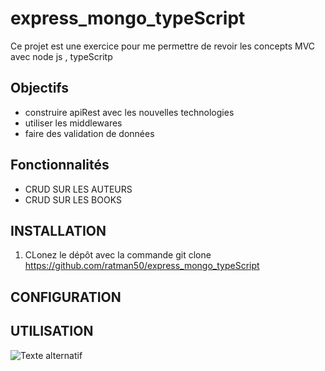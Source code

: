 # express_mongo_typeScript
Ce projet est une exercice pour me permettre de revoir les concepts MVC avec node js , typeScritp

## Objectifs
- construire apiRest avec les nouvelles technologies
- utiliser les middlewares
- faire des validation de données

## Fonctionnalités
- CRUD SUR LES AUTEURS
- CRUD SUR LES BOOKS

## INSTALLATION
1. CLonez le dépôt avec la commande 
   git clone https://github.com/ratman50/express_mongo_typeScript
## CONFIGURATION


## UTILISATION

![Texte alternatif](https://static-00.iconduck.com/assets.00/flag-senegal-emoji-2048x1279-qzr27rxb.png)
